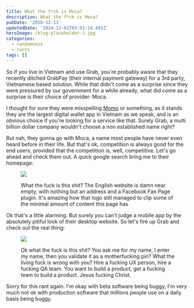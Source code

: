 ```yaml
---
title: What the f*ck is Moca?
description: What the f*ck is Moca?
pubDate: '2018-12-11'
updatedDate: '2024-12-01T03:51:14.491Z'
heroImage: /blog-placeholder-1.jpg
categories:
  - randomness
  - rants
tags: []
---
```


So if you live in Vietnam and use Grab, you're probably aware that they recently ditched GrabPay (their internal payment gateway) for a 3rd party, Vietnamese based solution. While that didn't come as a surprise since they were pressured by our government for a while already, what did come as a surprise is their choice of provider: Moca.

I thought for sure they were misspelling [Momo](https://momo.vn/) or something, as it stands they are the largest digital wallet app in Vietnam as we speak, and is an obvious choice if you're looking for a service like that. Surely Grab, a multi billion dollar company wouldn't choose a non established name right?

But nah, they gonna go with Moca, a name most people have never even heard before in their life. But that's ok, competition is always good for the end users, provided that the competition is, well, competitive. Let's go ahead and check them out. A quick google search bring me to their homepage:

<figure>

![](/blog-placeholder-2.jpg)

<figcaption>

What the fuck is this shit? The English website is damn near empty, with nothing but an address and a Facebook Fan Page plugin. It's amazing how that logo still managed to clip some of the minimal amount of content this page has

</figcaption>

</figure>

Ok that's a little alarming. But surely you can't judge a mobile app by the absolutely pitiful look of their desktop website. So let's fire up Grab and check out the real thing:

<figure>

![](/blog-placeholder-4.jpg)

<figcaption>

Ok what the fuck is this shit? You ask me for my name, I enter my name, then you validate it as a motherfucking pin? What the living fuck is wrong with you? Hire a fucking UX person, hire a fucking QA team. You want to build a product, get a fucking team to build a product. Jesus fucking Christ.

</figcaption>

</figure>

Sorry for this rant again. I'm okay with beta software being buggy, I'm very much not ok with production software that millions people use on a daily basis being buggy.
